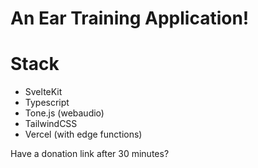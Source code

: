 # An Ear Training Application!

# Stack

- SvelteKit
- Typescript
- Tone.js (webaudio)
- TailwindCSS
- Vercel (with edge functions)

Have a donation link after 30 minutes?
